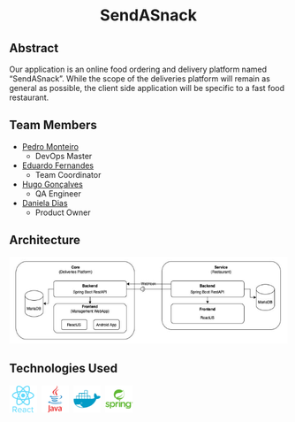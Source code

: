 <h1 align="center">
SendASnack
</h1>

## Abstract
Our application is an online food ordering and delivery platform named “SendASnack”. While the scope of the deliveries platform will remain as general as possible, the client side application will be specific to a fast food restaurant. 

## Team Members
- [Pedro Monteiro](https://github.com/pedromonteiro01)
    - DevOps Master
- [Eduardo Fernandes](https://github.com/rezeett)
    - Team Coordinator
- [Hugo Gonçalves](https://github.com/Hugo1307)
    - QA Engineer
- [Daniela Dias](https://github.com/Danielar0w0)
    - Product Owner

## Architecture
<p>
  <img  src="./imgs/architecture.png">
</p>

## Technologies Used
<div>
<img src="https://github.com/devicons/devicon/blob/master/icons/react/react-original-wordmark.svg" title="React" alt="React " width="50" height="50"/>&nbsp;
<img src="https://github.com/devicons/devicon/blob/master/icons/java/java-original-wordmark.svg" title="Java" alt="Java " width="50" height="50"/>&nbsp;
<img src="https://github.com/devicons/devicon/blob/master/icons/docker/docker-plain.svg" title="Docker" alt="Docker" width="50" height="50"/>&nbsp;
<img src="https://github.com/devicons/devicon/blob/master/icons/spring/spring-original-wordmark.svg" title="Spring" alt="Spring " width="50" height="50"/>&nbsp;
</div>